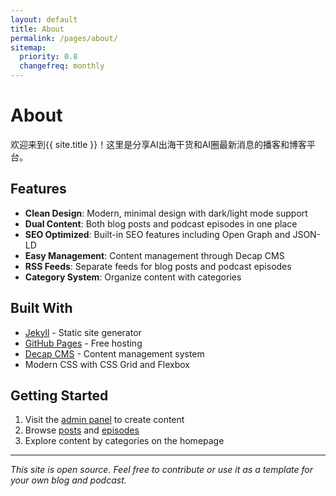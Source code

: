 ```yaml
---
layout: default
title: About
permalink: /pages/about/
sitemap:
  priority: 0.8
  changefreq: monthly
---
```


# About

欢迎来到{{ site.title }}！这里是分享AI出海干货和AI圈最新消息的播客和博客平台。

## Features

- **Clean Design**: Modern, minimal design with dark/light mode support
- **Dual Content**: Both blog posts and podcast episodes in one place
- **SEO Optimized**: Built-in SEO features including Open Graph and JSON-LD
- **Easy Management**: Content management through Decap CMS
- **RSS Feeds**: Separate feeds for blog posts and podcast episodes
- **Category System**: Organize content with categories

## Built With

- [Jekyll](https://jekyllrb.com/) - Static site generator
- [GitHub Pages](https://pages.github.com/) - Free hosting
- [Decap CMS](https://decapcms.org/) - Content management system
- Modern CSS with CSS Grid and Flexbox

## Getting Started

1. Visit the [admin panel](/public/admin/) to create content
2. Browse [posts](/posts/) and [episodes](/episodes/)
3. Explore content by categories on the homepage

---

*This site is open source. Feel free to contribute or use it as a template for your own blog and podcast.*
